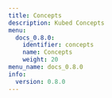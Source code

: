 ```yaml
---
title: Concepts
description: Kubed Concepts
menu:
  docs_0.8.0:
    identifier: concepts
    name: Concepts
    weight: 20
menu_name: docs_0.8.0
info:
  version: 0.8.0
---
```


